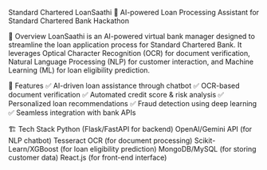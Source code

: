Standard Chartered LoanSaathi 🚀
AI-powered Loan Processing Assistant for Standard Chartered Bank Hackathon

📌 Overview
LoanSaathi is an AI-powered virtual bank manager designed to streamline the loan application process for Standard Chartered Bank. It leverages Optical Character Recognition (OCR) for document verification, Natural Language Processing (NLP) for customer interaction, and Machine Learning (ML) for loan eligibility prediction.

🎯 Features
✅ AI-driven loan assistance through chatbot
✅ OCR-based document verification
✅ Automated credit score & risk analysis
✅ Personalized loan recommendations
✅ Fraud detection using deep learning
✅ Seamless integration with bank APIs

🏗️ Tech Stack
Python (Flask/FastAPI for backend)
OpenAI/Gemini API (for NLP chatbot)
Tesseract OCR (for document processing)
Scikit-Learn/XGBoost (for loan eligibility prediction)
MongoDB/MySQL (for storing customer data)
React.js (for front-end interface)
